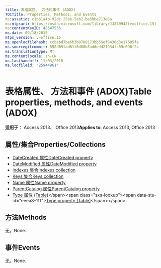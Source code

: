 ```yaml
---
title: 表格属性、 方法和事件 (ADOX)
TOCTitle: Properties, Methods, and Events
ms:assetid: c1bb1a4b-92dc-25ee-5ab2-be6bbe713e8a
ms:mtpsurl: https://msdn.microsoft.com/library/JJ249942(v=office.15)
ms:contentKeyID: 48547535
ms.date: 09/18/2015
mtps_version: v=office.15
ms.openlocfilehash: ccbebd7be6b3b0708173bb56ef9436d3e17695fe
ms.sourcegitcommit: 558d09fad81f8d80b5ad0edd21934fc09c098f2c
ms.translationtype: MT
ms.contentlocale: zh-CN
ms.lasthandoff: 11/03/2018
ms.locfileid: "25944961"
---
```

# <a name="table-properties-methods-and-events-adox"></a><span data-ttu-id="eeea8-102">表格属性、 方法和事件 (ADOX)</span><span class="sxs-lookup"><span data-stu-id="eeea8-102">Table properties, methods, and events (ADOX)</span></span>

<span data-ttu-id="eeea8-103">**适用于**： Access 2013、 Office 2013</span><span class="sxs-lookup"><span data-stu-id="eeea8-103">**Applies to**: Access 2013, Office 2013</span></span>

## <a name="propertiescollections"></a><span data-ttu-id="eeea8-104">属性/集合</span><span class="sxs-lookup"><span data-stu-id="eeea8-104">Properties/Collections</span></span>

- [<span data-ttu-id="eeea8-105">DateCreated 属性</span><span class="sxs-lookup"><span data-stu-id="eeea8-105">DateCreated property</span></span>](datecreated-property-adox.md)
- [<span data-ttu-id="eeea8-106">DateModified 属性</span><span class="sxs-lookup"><span data-stu-id="eeea8-106">DateModified property</span></span>](datemodified-property-adox.md)
- [<span data-ttu-id="eeea8-107">Indexes 集合</span><span class="sxs-lookup"><span data-stu-id="eeea8-107">Indexes collection</span></span>](indexes-collection-adox.md)
- [<span data-ttu-id="eeea8-108">Keys 集合</span><span class="sxs-lookup"><span data-stu-id="eeea8-108">Keys collection</span></span>](keys-collection-adox.md)
- [<span data-ttu-id="eeea8-109">Name 属性</span><span class="sxs-lookup"><span data-stu-id="eeea8-109">Name property</span></span>](name-property-adox.md)
- [<span data-ttu-id="eeea8-110">ParentCatalog 属性</span><span class="sxs-lookup"><span data-stu-id="eeea8-110">ParentCatalog property</span></span>](parentcatalog-property-adox.md)
- <span data-ttu-id="eeea8-111">[Type 属性 (Table)](https://msdn.microsoft.com/library/jj250042\(v=office.15\))</span><span class="sxs-lookup"><span data-stu-id="eeea8-111">[Type property (Table)](https://msdn.microsoft.com/library/jj250042\(v=office.15\))</span></span>


## <a name="methods"></a><span data-ttu-id="eeea8-112">方法</span><span class="sxs-lookup"><span data-stu-id="eeea8-112">Methods</span></span>

<span data-ttu-id="eeea8-113">无。</span><span class="sxs-lookup"><span data-stu-id="eeea8-113">None.</span></span>

## <a name="events"></a><span data-ttu-id="eeea8-114">事件</span><span class="sxs-lookup"><span data-stu-id="eeea8-114">Events</span></span>

<span data-ttu-id="eeea8-115">无。</span><span class="sxs-lookup"><span data-stu-id="eeea8-115">None.</span></span>

